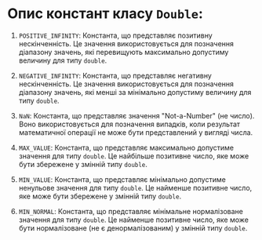 
# Опис констант класу `Double`:

1. `POSITIVE_INFINITY`: Константа, що представляє позитивну нескінченність. Це значення використовується для позначення діапазону значень, які перевищують максимально допустиму величину для типу `double`.

2. `NEGATIVE_INFINITY`: Константа, що представляє негативну нескінченність. Це значення використовується для позначення діапазону значень, які менші за мінімально допустиму величину для типу `double`.

3. `NaN`: Константа, що представляє значення "Not-a-Number" (не число). Воно використовується для позначення випадків, коли результат математичної операції не може бути представлений у вигляді числа.

4. `MAX_VALUE`: Константа, що представляє максимально допустиме значення для типу `double`. Це найбільше позитивне число, яке може бути збережене у змінній типу `double`.

5. `MIN_VALUE`: Константа, що представляє мінімально допустиме ненульове значення для типу `double`. Це найменше позитивне число, яке може бути збережене у змінній типу `double`.

6. `MIN_NORMAL`: Константа, що представляє мінімальне нормалізоване значення для типу `double`. Це найменше позитивне число, яке може бути нормалізоване (не є денормалізованим) у змінній типу `double`.
